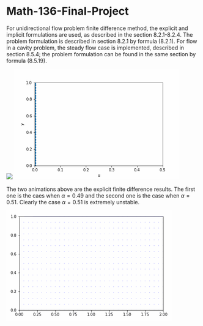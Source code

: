 # Math-136-Final-Project
For unidirectional flow problem finite difference method, the explicit and implicit formulations are used, as described in the section 8.2.1-8.2.4. The problem formulation is described in section 8.2.1 by formula (8.2.1). For flow in a cavity problem, the steady flow case is implemented, described in section 8.5.4; the problem formulation can be found in the same section by formula (8.5.19).


![](https://github.com/ZT220501/Math-136-Final-Project/blob/main/Result/uniflow_explicit_trivial_boundary.gif) 
![](https://github.com/ZT220501/Math-136-Final-Project/blob/main/Result/uniflow_explicit_trivial_boundary_unstable.gif)

The two animations above are the explicit finite difference results. The first one is the caes when $\alpha=0.49$ and the second one is the case when $\alpha=0.51$. Clearly the case $\alpha=0.51$ is extremely unstable.


![](https://github.com/ZT220501/Math-136-Final-Project/blob/main/Result/Low_Reynold_Simulation_Re2.gif)
